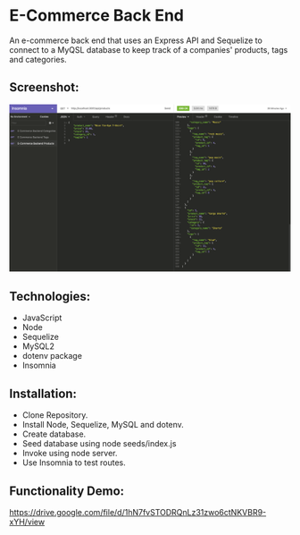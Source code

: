 # E-Commerce Back End

An e-commerce back end that uses an Express API and Sequelize to connect to a MyQSL database to keep track of a companies' products, tags and categories. 

## Screenshot:
![image](https://github.com/bdamota/E-Commerce-Back-End/blob/master/Screen%20Shot%202020-08-16%20at%205.41.58%20PM.png)

## Technologies:
- JavaScript
- Node
- Sequelize 
- MySQL2
- dotenv package
- Insomnia 

## Installation:
- Clone Repository.
- Install Node, Sequelize, MySQL and dotenv.
- Create database. 
- Seed database using node seeds/index.js
- Invoke using node server.
- Use Insomnia to test routes. 

## Functionality Demo:
https://drive.google.com/file/d/1hN7fvSTODRQnLz31zwo6ctNKVBR9-xYH/view
